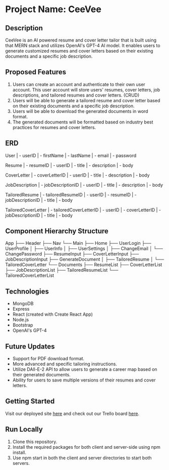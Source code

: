 # Project Name: CeeVee

## Description

CeeVee is an AI powered resume and cover letter tailor that is built using that MERN stack and utilizes OpenAI's GPT-4 AI model. It enables users to generate customized resumes and cover letters based on their existing documents and a specific job description.

## Proposed Features

1. Users can create an account and authenticate to their own user account. This user account will store users' resumes, cover letters, job descriptions, and tailored resumes and cover letters. (CRUD)
2. Users will be able to generate a tailored resume and cover letter based on their existing documents and a specific job description.
3. Users will be able to download the generated documents in word format.
4. The generated documents will be formatted based on industry best practices for resumes and cover letters.

## ERD

User
| - userID
| - firstName
| - lastName
| - email
| - password

Resume
| - resumeID
| - userID
| - title
| - description
| - body

CoverLetter
| - coverLetterID
| - userID
| - title
| - description
| - body

JobDescription
| - jobDescriptionID
| - userID
| - title
| - description
| - body

TailoredResume
| - tailoredResumeID
| - userID
| - resumeID
| - jobDescriptionID
| - title
| - body

TailoredCoverLetter
| - tailoredCoverLetterID
| - userID
| - coverLetterID
| - jobDescriptionID
| - title
| - body

## Component Hierarchy Structure

App
├── Header
├── Nav
└── Main
├── Home
├── UserLogin
├── UserProfile
│ ├── UserInfo
│ ├── UserSettings
│ ├── ChangeEmail
│ └── ChangePassword
├── ResumeInput
├── CoverLetterInput
├── JobDescriptionInput
├── GenerateDocument
│ ├── TailoredResume
│ └── TailoredCoverLetter
└── Documents
├── ResumeList
├── CoverLetterList
├── JobDescriptionList
├── TailoredResumeList
└── TailoredCoverLetterList

## Technologies

- MongoDB
- Express
- React (created with Create React App)
- Node.js
- Bootstrap
- OpenAI's GPT-4

## Future Updates

- Support for PDF download format.
- More advanced and specific tailoring instructions.
- Utilize DAll-E-2 API to allow users to generate a career map based on their generated documents.
- Ability for users to save multiple versions of their resumes and cover letters.

## Getting Started

Visit our deployed site [here](TBD) and check out our Trello board [here](TBD).

## Run Locally

1. Clone this repository.
2. Install the required packages for both client and server-side using npm install.
3. Use npm start in both the client and server directories to start both servers.
